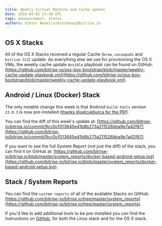 ```yaml
---
title: Weekly Virtual Machine and Cache update
date: 2016-04-02 13:49 UTC
tags: announcement, status
authors: Viktor Benei|viktorbenei@bitrise.io
---
```


## OS X Stacks

All of the OS X Stacks received a regular Cache (`brew`, `cocoapods` and `bitrise CLI`) update.
As everything else we use for
provisioning the OS X VMs, the weekly cache update `Ansible` playbook
can be found on GitHub:
[https://github.com/bitrise-io/osx-box-bootstrap/blob/master/weekly-cache-update-playbook.yml](https://github.com/bitrise-io/osx-box-bootstrap/blob/master/weekly-cache-update-playbook.yml).


## Android / Linux (Docker) Stack

The only notable change this week is that Android `build-tools` version `23.0.3`
is now pre-installed ([thanks @selcukbulca for the PR!](https://github.com/bitrise-docker/android/pull/8)).

You can find the diff of this week's update at:
[https://github.com/bitrise-io/bitrise.io/commit/9cc0cf013645e41b8b273a211526bba9e7a42f67](https://github.com/bitrise-io/bitrise.io/commit/9cc0cf013645e41b8b273a211526bba9e7a42f67).

If you want to see the full System Report (not just the diff) of the stack,
you can find it on GitHub at: [https://github.com/bitrise-io/bitrise.io/blob/master/system_reports/docker-based-android-setup.log](https://github.com/bitrise-io/bitrise.io/blob/master/system_reports/docker-based-android-setup.log).


## Stack / System Reports

You can find the `system reports` of all of the available Stacks
on GitHub: [https://github.com/bitrise-io/bitrise.io/tree/master/system_reports](https://github.com/bitrise-io/bitrise.io/tree/master/system_reports).

If you'd like to add additional tools to be pre-installed you can find the
instructions on [GitHub](https://github.com/bitrise-io/bitrise.io#request-a-tool-to-be-pre-installed-on-a-build-machine),
for both the Linux stack and for the OS X stack.

